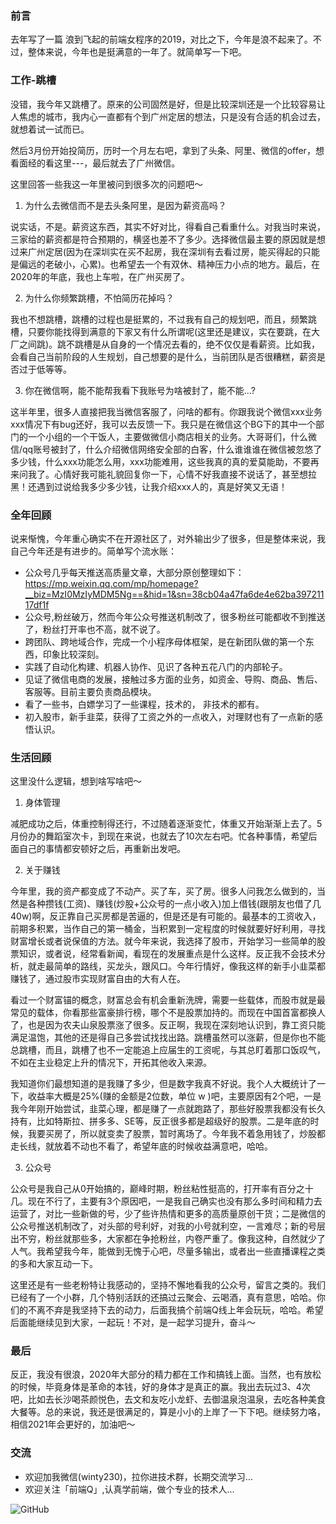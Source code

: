 ### 前言
去年写了一篇 浪到飞起的前端女程序的2019，对比之下，今年是浪不起来了。不过，整体来说，今年也是挺满意的一年了。就简单写一下吧。
### 工作-跳槽
没错，我今年又跳槽了。原来的公司固然是好，但是比较深圳还是一个比较容易让人焦虑的城市，我内心一直都有个到广州定居的想法，只是没有合适的机会过去，就想着试一试而已。

然后3月份开始投简历，历时一个月左右吧，拿到了头条、阿里、微信的offer，想看面经的看这里---，最后就去了广州微信。

这里回答一些我这一年里被问到很多次的问题吧～
1. 为什么去微信而不是去头条阿里，是因为薪资高吗？

说实话，不是。薪资这东西，其实不好对比，得看自己看重什么。对我当时来说，三家给的薪资都是符合预期的，横竖也差不了多少。选择微信最主要的原因就是想过来广州定居(因为在深圳实在买不起房，我在深圳有去看过房，能买得起的只能是偏远的老破小，心累)。也希望去一个有双休、精神压力小点的地方。最后，在2020年的年底，我也上车啦，在广州买房了。

2. 为什么你频繁跳槽，不怕简历花掉吗？

我也不想跳槽，跳槽的过程也是挺累的，不过我有自己的规划吧，而且，频繁跳槽，只要你能找得到满意的下家又有什么所谓呢(这里还是建议，实在要跳，在大厂之间跳)。跳不跳槽是从自身的一个情况去看的，绝不仅仅是看薪资。比如我，会看自己当前阶段的人生规划，自己想要的是什么，当前团队是否很糟糕，薪资是否过于低等等。

3. 你在微信啊，能不能帮我看下我账号为啥被封了，能不能...?

这半年里，很多人直接把我当微信客服了，问啥的都有。你跟我说个微信xxx业务xxx情况下有bug还好，我可以去反馈一下。我只是在微信这个BG下的其中一个部门的一个小组的一个干饭人，主要做微信小商店相关的业务。大哥哥们，什么微信/qq账号被封了，什么介绍微信网络安全部的白客，什么谁谁谁在微信被忽悠了多少钱，什么xxx功能怎么用，xxx功能难用，这些我真的真的爱莫能助，不要再来问我了。心情好我可能礼貌回复你一下，心情不好我直接不说话了，甚至想拉黑！还遇到过说给我多少多少钱，让我介绍xxx人的，真是好笑又无语！

### 全年回顾
说来惭愧，今年重心确实不在开源社区了，对外输出少了很多，但是整体来说，我自己今年还是有进步的。简单写个流水账：
+ 公众号几乎每天推送高质量文章，大部分原创整理如下：https://mp.weixin.qq.com/mp/homepage?__biz=MzI0MzIyMDM5Ng==&hid=1&sn=38cb04a47fa6de4e62ba39721117df1f
+ 公众号,粉丝破万，然而今年公众号推送机制改了，很多粉丝可能都收不到推送了，粉丝打开率也不高，就不说了。
+ 跨团队、跨地域合作，完成一个小程序母体框架，是在新团队做的第一个东西，印象比较深刻。
+ 实践了自动化构建、机器人协作、见识了各种五花八门的内部轮子。
+ 见证了微信电商的发展，接触过多方面的业务，如资金、导购、商品、售后、客服等。目前主要负责商品模块。
+ 看了一些书，白嫖学习了一些课程，技术的， 非技术的都有。
+ 初入股市，新手韭菜，获得了工资之外的一点收入，对理财也有了一点新的感悟认识。

### 生活回顾
这里没什么逻辑，想到啥写啥吧～
1. 身体管理

减肥成功之后，体重控制得还行，不过随着逐渐变忙，体重又开始渐渐上去了。5月份办的舞蹈室次卡，到现在来说，也就去了10次左右吧。忙各种事情，希望后面自己的事情都安顿好之后，再重新出发吧。

2. 关于赚钱

今年里，我的资产都变成了不动产。买了车，买了房。很多人问我怎么做到的，当然是各种攒钱(工资)、赚钱(炒股+公众号的一点小收入)加上借钱(跟朋友也借了几40w)啊，反正靠自己买房都是苦逼的，但是还是有可能的。最基本的工资收入，前期多积累，当作自己的第一桶金，当积累到一定程度的时候就要好好利用，寻找财富增长或者说保值的方法。就今年来说，我选择了股市，开始学习一些简单的股票知识，或者说，经常看新闻，看现在的发展重点是什么这样。反正我不会技术分析，就走最简单的路线，买龙头，跟风口。今年行情好，像我这样的新手小韭菜都赚钱了，通过股市实现财富自由的大有人在。 

看过一个财富锚的概念，财富总会有机会重新洗牌，需要一些载体，而股市就是最常见的载体，你看那些富豪排行榜，哪个不是股票加持的。而现在中国首富都换人了，也是因为农夫山泉股票涨了很多。反正啊，我现在深刻地认识到，靠工资只能满足温饱，其他的还是得自己多尝试找找出路。跳槽虽然可以涨薪，但是你也不能总跳槽，而且，跳槽了也不一定能追上应届生的工资呢，与其总盯着那口饭叹气，不如在主业稳定上升的情况下，开拓其他收入来源。

我知道你们最想知道的是我赚了多少，但是数字我真不好说。我个人大概统计了一下，收益率大概是25%(赚的金额是2位数，单位 w )吧，主要原因有2个吧，一是我今年刚开始尝试，韭菜心理，都是赚了一点就跑路了，那些好股票我都没有长久持有，比如特斯拉、拼多多、SE等，反正很多都是超级好的股票。二是年底的时候，我要买房了，所以就变卖了股票，暂时离场了。今年我不着急用钱了，炒股都走长线，就放着不动也不看了，希望年底的时候收益满意吧，哈哈。

3. 公众号

公众号是我自己从0开始搞的，巅峰时期，粉丝粘性挺高的，打开率有百分之十几。现在不行了，主要有3个原因吧，一是我自己确实也没有那么多时间和精力去运营了，对比一些新做的号，少了些许热情和更多的高质量原创干货；二是微信的公众号推送机制改了，对头部的号利好，对我的小号就利空，一言难尽；新的号层出不穷，粉丝就那些多，大家都在争抢粉丝，内卷严重了。像我这种，自然就少了人气。我希望我今年，能做到无愧于心吧，尽量多输出，或者出一些直播课程之类的多和大家互动一下。

这里还是有一些老粉特让我感动的，坚持不懈地看我的公众号，留言之类的。我们已经有了一个小群，几个特别活跃的还搞过云聚会、云喝酒，真有意思，哈哈。你们的不离不弃是我坚持下去的动力，后面我搞个前端Q线上年会玩玩，哈哈。希望后面能继续见到大家，一起玩！不对，是一起学习提升，奋斗～

### 最后
反正，我没有很浪，2020年大部分的精力都在工作和搞钱上面。当然，也有放松的时候，毕竟身体是革命的本钱，好的身体才是真正的赢。我出去玩过3、4次吧，比如去长沙喝茶颜悦色，去文和友吃小龙虾、去御温泉泡温泉，去吃各种美食大餐等。总的来说，我还是很满足的，算是小小的上岸了一下下吧。继续努力咯，相信2021年会更好的，加油吧～

### 交流
+ 欢迎加我微信(winty230)，拉你进技术群，长期交流学习...
+ 欢迎关注「前端Q」,认真学前端，做个专业的技术人...

![GitHub](https://raw.githubusercontent.com/LuckyWinty/blog/master/images/qrcode/%E4%BA%8C%E7%BB%B4%E7%A0%81%E7%BE%8E%E5%8C%96%202.png)
